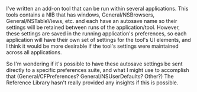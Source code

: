 

I've written an add-on tool that can be run within several applications. This tools contains a NIB that has windows, General/NSBrowsers, General/NSTableViews, etc. and each have an autosave name so their settings will be retained between runs of the application/tool. However, these settings are saved in the running application's preferences, so each application will have their own set of settings for the tool's UI elements, and I think it would be more desirable if the tool's settings were maintained across all applications.

So I'm wondering if it's possible to have these autosave settings be sent directly to a specific preferences suite, and what I might use to accomplish that (General/CFPreferences? General/NSUserDefaults? Other?) The Reference Library hasn't really provided any insights if this is possible.